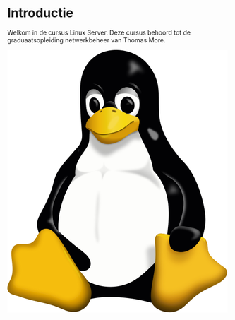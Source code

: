 # Introductie

Welkom in de cursus Linux Server. Deze cursus behoord tot de graduaatsopleiding netwerkbeheer van Thomas More.

![Tux](./tux.svg)
